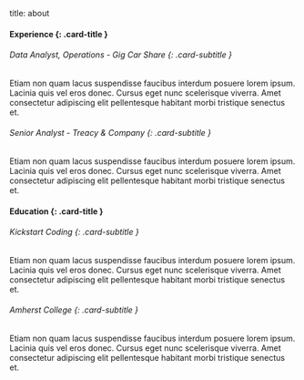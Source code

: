 title: about
<!-- do not change spacing between HTML  -->
<div class='row' markdown="1">

<div class='col' markdown="1">

<!-- input content 1     -->
#### Experience {: .card-title }

###### Data Analyst, Operations - Gig Car Share {: .card-subtitle }

Etiam non quam lacus suspendisse faucibus interdum posuere lorem ipsum. Lacinia quis vel eros donec. Cursus eget nunc scelerisque viverra. Amet consectetur adipiscing elit pellentesque habitant morbi tristique senectus et.

###### Senior Analyst - Treacy & Company {: .card-subtitle }

Etiam non quam lacus suspendisse faucibus interdum posuere lorem ipsum. Lacinia quis vel eros donec. Cursus eget nunc scelerisque viverra. Amet consectetur adipiscing elit pellentesque habitant morbi tristique senectus et.
</div>

</div>

<div class='row' markdown="1">

<div class='col' markdown="1">

#### Education {: .card-title }

###### Kickstart Coding {: .card-subtitle }

Etiam non quam lacus suspendisse faucibus interdum posuere lorem ipsum. Lacinia quis vel eros donec. Cursus eget nunc scelerisque viverra. Amet consectetur adipiscing elit pellentesque habitant morbi tristique senectus et.

###### Amherst College {: .card-subtitle }

Etiam non quam lacus suspendisse faucibus interdum posuere lorem ipsum. Lacinia quis vel eros donec. Cursus eget nunc scelerisque viverra. Amet consectetur adipiscing elit pellentesque habitant morbi tristique senectus et.
</div>

</div>